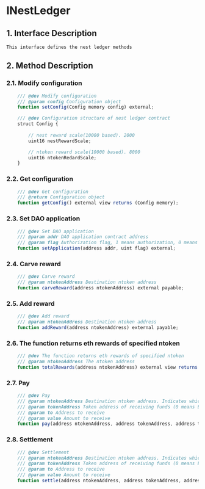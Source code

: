 # INestLedger

## 1. Interface Description
    This interface defines the nest ledger methods

## 2. Method Description

### 2.1. Modify configuration

```javascript
    /// @dev Modify configuration
    /// @param config Configuration object
    function setConfig(Config memory config) external;
```
```javascript
    /// @dev Configuration structure of nest ledger contract
    struct Config {
        
        // nest reward scale(10000 based). 2000
        uint16 nestRewardScale;

        // ntoken reward scale(10000 based). 8000
        uint16 ntokenRedardScale;
    }
```

### 2.2. Get configuration

```javascript
    /// @dev Get configuration
    /// @return Configuration object
    function getConfig() external view returns (Config memory);
```

### 2.3. Set DAO application

```javascript
    /// @dev Set DAO application
    /// @param addr DAO application contract address
    /// @param flag Authorization flag, 1 means authorization, 0 means cancel authorization
    function setApplication(address addr, uint flag) external;
```

### 2.4. Carve reward

```javascript
    /// @dev Carve reward
    /// @param ntokenAddress Destination ntoken address
    function carveReward(address ntokenAddress) external payable;
```

### 2.5. Add reward

```javascript
    /// @dev Add reward
    /// @param ntokenAddress Destination ntoken address
    function addReward(address ntokenAddress) external payable;
```

### 2.6. The function returns eth rewards of specified ntoken

```javascript
    /// @dev The function returns eth rewards of specified ntoken
    /// @param ntokenAddress The ntoken address
    function totalRewards(address ntokenAddress) external view returns (uint);
```

### 2.7. Pay

```javascript
    /// @dev Pay
    /// @param ntokenAddress Destination ntoken address. Indicates which ntoken to pay with
    /// @param tokenAddress Token address of receiving funds (0 means ETH)
    /// @param to Address to receive
    /// @param value Amount to receive
    function pay(address ntokenAddress, address tokenAddress, address to, uint value) external;
```

### 2.8. Settlement

```javascript
    /// @dev Settlement
    /// @param ntokenAddress Destination ntoken address. Indicates which ntoken to settle with
    /// @param tokenAddress Token address of receiving funds (0 means ETH)
    /// @param to Address to receive
    /// @param value Amount to receive
    function settle(address ntokenAddress, address tokenAddress, address to, uint value) external payable;
```
